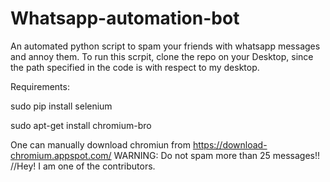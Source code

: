 # Whatsapp-automation-bot
An automated python script to spam your friends with whatsapp messages and annoy them. To run this scrpit, clone the repo on your Desktop, since the path specified in the code is with respect to my desktop.

Requirements:

sudo pip install selenium

sudo apt-get install chromium-bro


One can manually download chromiun from https://download-chromium.appspot.com/ 
WARNING: Do not spam more than 25 messages!!
//Hey! I am one of the contributors.
